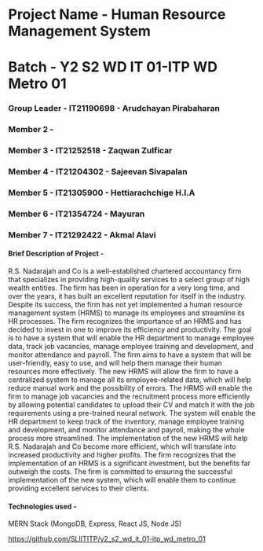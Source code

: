 # Project Name - Human Resource Management System
# Batch - Y2 S2 WD IT 01-ITP WD Metro 01
### Group Leader - IT21190698 - Arudchayan Pirabaharan
### Member 2 - 
### Member 3 - IT21252518 - Zaqwan Zulficar
### Member 4 - IT21204302 - Sajeevan Sivapalan
### Member 5 - IT21305900 - Hettiarachchige H.I.A
### Member 6 - IT21354724 - Mayuran 
### Member 7 - IT21292422 - Akmal Alavi

#### Brief Description of Project - 
R.S. Nadarajah and Co is a well-established chartered accountancy firm that specializes in providing high-quality services to a select group of high wealth entities. The firm has been in operation for a very long time, and over the years, it has built an excellent reputation for itself in the industry. Despite its success, the firm has not yet implemented a human resource management system (HRMS) to manage its employees and streamline its HR processes.
The firm recognizes the importance of an HRMS and has decided to invest in one to improve its efficiency and productivity. The goal is to have a system that will enable the HR department to manage employee data, track job vacancies, manage employee training and development, and monitor attendance and payroll. The firm aims to have a system that will be user-friendly, easy to use, and will help them manage their human resources more effectively.
The new HRMS will allow the firm to have a centralized system to manage all its employee-related data, which will help reduce manual work and the possibility of errors. The HRMS will enable the firm to manage job vacancies and the recruitment process more efficiently by allowing potential candidates to upload their CV and match it with the job requirements using a pre-trained neural network. The system will enable the HR department to keep track of the inventory, manage employee training and development, and monitor attendance and payroll, making the whole process more streamlined.
The implementation of the new HRMS will help R.S. Nadarajah and Co become more efficient, which will translate into increased productivity and higher profits. The firm recognizes that the implementation of an HRMS is a significant investment, but the benefits far outweigh the costs. The firm is committed to ensuring the successful implementation of the new system, which will enable them to continue providing excellent services to their clients.






#### Technologies used - 
MERN Stack (MongoDB, Express, React JS, Node JS)

https://github.com/SLIITITP/y2_s2_wd_it_01-itp_wd_metro_01
